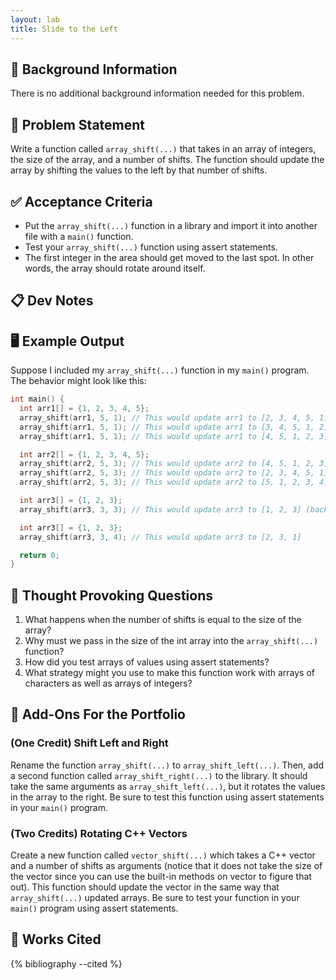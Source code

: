 ```yaml
---
layout: lab
title: Slide to the Left
---
```


## 🔖 Background Information

There is no additional background information needed for this problem.

## 🎯 Problem Statement

Write a function called `array_shift(...)` that takes in an array of integers, the size of the array, and a number of shifts. The function should update the array by shifting the values to the left by that number of shifts.

## ✅ Acceptance Criteria

* Put the `array_shift(...)` function in a library and import it into another file with a `main()` function.
* Test your `array_shift(...)` function using assert statements.
* The first integer in the area should get moved to the last spot. In other words, the array should rotate around itself.

## 📋 Dev Notes

## 🖥️ Example Output

Suppose I included my `array_shift(...)` function in my `main()` program. The behavior might look like this:

```cpp
int main() {
  int arr1[] = {1, 2, 3, 4, 5};
  array_shift(arr1, 5, 1); // This would update arr1 to [2, 3, 4, 5, 1]
  array_shift(arr1, 5, 1); // This would update arr1 to [3, 4, 5, 1, 2]
  array_shift(arr1, 5, 1); // This would update arr1 to [4, 5, 1, 2, 3]

  int arr2[] = {1, 2, 3, 4, 5};
  array_shift(arr2, 5, 3); // This would update arr2 to [4, 5, 1, 2, 3]
  array_shift(arr2, 5, 3); // This would update arr2 to [2, 3, 4, 5, 1]
  array_shift(arr2, 5, 3); // This would update arr2 to [5, 1, 2, 3, 4]

  int arr3[] = {1, 2, 3};
  array_shift(arr3, 3, 3); // This would update arr3 to [1, 2, 3] (back to where it began)

  int arr3[] = {1, 2, 3};
  array_shift(arr3, 3, 4); // This would update arr3 to [2, 3, 1]

  return 0;
}
```

## 📝 Thought Provoking Questions

1. What happens when the number of shifts is equal to the size of the array?
2. Why must we pass in the size of the int array into the `array_shift(...)` function?
3. How did you test arrays of values using assert statements?
4. What strategy might you use to make this function work with arrays of characters as well as arrays of integers?

## 💼 Add-Ons For the Portfolio

### (One Credit) Shift Left and Right

Rename the function `array_shift(...)` to `array_shift_left(...)`. Then, add a second function called `array_shift_right(...)` to the library. It should take the same arguments as `array_shift_left(...)`, but it rotates the values in the array to the right. Be sure to test this function using assert statements in your `main()` program.

### (Two Credits) Rotating C++ Vectors

Create a new function called `vector_shift(...)` which takes a C++ vector and a number of shifts as arguments (notice that it does not take the size of the vector since you can use the built-in methods on vector to figure that out). This function should update the vector in the same way that `array_shift(...)` updated arrays. Be sure to test your function in your `main()` program using assert statements.

## 📘 Works Cited

{% bibliography --cited %}
